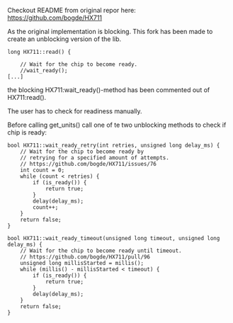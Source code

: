 Checkout README from original repor here: https://github.com/bogde/HX711

As the original implementation is blocking. This fork has been made to create an unblocking version of the lib.
```
long HX711::read() {

	// Wait for the chip to become ready.
	//wait_ready();
[...]
```
the blocking HX711:wait_ready()-method has been commented out of HX711:read().

The user has to check for readiness manually.

Before calling get_units() call one of te two unblocking methods to check if chip is ready:
```
bool HX711::wait_ready_retry(int retries, unsigned long delay_ms) {
	// Wait for the chip to become ready by
	// retrying for a specified amount of attempts.
	// https://github.com/bogde/HX711/issues/76
	int count = 0;
	while (count < retries) {
		if (is_ready()) {
			return true;
		}
		delay(delay_ms);
		count++;
	}
	return false;
}
```
```
bool HX711::wait_ready_timeout(unsigned long timeout, unsigned long delay_ms) {
	// Wait for the chip to become ready until timeout.
	// https://github.com/bogde/HX711/pull/96
	unsigned long millisStarted = millis();
	while (millis() - millisStarted < timeout) {
		if (is_ready()) {
			return true;
		}
		delay(delay_ms);
	}
	return false;
}
```
